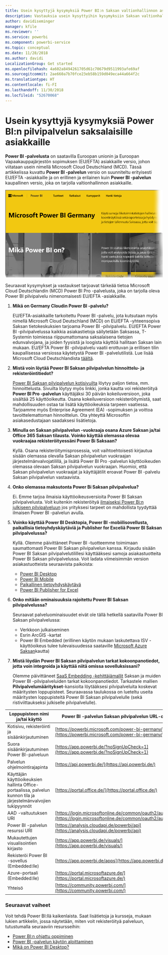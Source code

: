 ```yaml
---
title: Usein kysyttyjä kysymyksiä Power BI:n Saksan valtionhallinnon asiakkaille
description: Vastauksia usein kysyttyihin kysymyksiin Saksan valtionhallinnon asiakkaille Power BI:n Saksan valtionhallinnon palvelusta
author: davidiseminger
manager: kfile
ms.reviewer: ''
ms.service: powerbi
ms.component: powerbi-service
ms.topic: conceptual
ms.date: 11/28/2018
ms.author: davidi
LocalizationGroup: Get started
ms.openlocfilehash: 4a602a8494261705d61c70679d9511993afe69af
ms.sourcegitcommit: 2ae660a7b70fce23eb58b159d049eca44a664f2c
ms.translationtype: HT
ms.contentlocale: fi-FI
ms.lasthandoff: 11/30/2018
ms.locfileid: "52670068"
---
```

# <a name="frequently-asked-questions-for-power-bi-for-germany-cloud-customers"></a>Usein kysyttyjä kysymyksiä Power BI:n pilvipalvelun saksalaisille asiakkaille
**Power BI -palvelusta** on saatavilla Euroopan unionin ja Euroopan Vapaakauppajärjestön sopimuksen (EU/EFTA) asiakkaille versio, johon viitataan usein nimellä Microsoft Cloud Deutschland (MCD). Tässä artikkelissa kuvattu **Power BI -palvelun** versio on suunniteltu erityisesti EU/EFTA -asiakkaille ja on erillinen ja erilainen kuin **Power BI -palvelun** kaupallinen versio, joka on tarjolla valtionhallinnon asiakkaille.

![](media/service-govde-faq/govde-faq_01.png)

Seuraavat kysymykset ja vastaukset tarjoavat tärkeää tietoa Microsoft Cloud Deutschlandin (MCD) Power BI Pro -palvelusta, joka on tarjolla oleva Power BI pilvipalvelu nimenomaisesti EU/EFTA -asiakkaille.

1. **Mikä on Germany Cloudin Power BI -palvelu?**
   
   EU/EFTA-asiakkaille tarkoitettu Power BI -palvelu, jota kutsutaan myös nimellä Microsoft Cloud Deutschland (MCD) on EU/EFTA -yhteensopiva Saksan tietokeskuksien tarjoama Power BI -pilvipalvelu. EU/EFTA Power BI -pilvipalvelussa kaikkia asiakastietoja säilytetään Saksassa, T-Systemin toimiessa riippumattomana saksalaisena tietojen edunvalvojana, ja joiden fyysistä ja loogista käyttöä hallitaan Saksan lain mukaan. EU/EFTA Power BI -pilvipalvelu vaatii erottuvan ja erillisen tilin kaupallisessa versiossa käytetystä Power BI -palvelutilistä. Lue lisää Microsoft Cloud Deutschlandista [täältä](https://www.microsoft.com/trustcenter/cloudservices/nationalcloud).
2. **Mistä voin löytää Power BI Saksan pilvipalvelun hinnoittelu- ja rekisteröintitiedot?**
   
   [Power BI Saksan pilvipalvelun kotisivuilta](https://powerbi.microsoft.com/power-bi-germany/) löytyy paljon tietoa, mm. hinnoittelusta. Sivuilta löytyy myös linkki, jonka kautta voi rekisteröityä **Power BI Pro -palvelun** käyttäjäksi 30 päivän kokeiluversioon, joka sisältää 25 käyttöoikeutta. Osana kokeiluversioon rekisteröitymistä, saat mahdollisuuden ostaa tai lisätä käyttöoikeuksia tarpeen vaatiessa. Tarjoamme myös Enterprise Agreement (EA) -sopimuksen ja voittoa tavoittelemattoman hinnoittelun. Ota yhteyttä Microsoftin asiakasedustajaan saadaksesi lisätietoja.
3. **Minulla on Saksan pilvipalvelun -vuokraaja osana Azure Saksan ja/tai Office 365 Saksan tilausta. Voinko käyttää olemassa olevaa vuokraajaa rekisteröityessäni Power Bi Saksaan?**
   
   Kyllä. Osana rekisteröitymisprosessia, voit vaihtoehtoisesti kirjautua sisään olemassa olevalla Saksan pilvipalvelun vuokraajan järjestelmänvalvojatilillä, ja lisätä Power BI Pro -palvelun käyttöoikeuden olemassa olevaan Saksan pilvipalvelun vuokraajan. Huomioi, että Saksan pilvipalvelun vuokraajat ja käyttäjätilit eroavat Power BI -palvelu Saksan pilvipalvelun vastaavista.
4. **Onko olemassa maksutonta Power Bi Saksan pilvipalvelua?**
   
   Ei. Emme tarjoa ilmaisia käyttöoikeusversioita Power BI Saksan pilvipalvelusta. Voit kuitenkin rekisteröityä [ilmaiseksi Power Bi:n julkiseen pilvipalveluun](https://powerbi.microsoft.com/get-started/) jos yrityksesi tarpeet on mahdollista tyydyttää ilmaisen Power BI -palvelun avulla.
5. **Voinko käyttää Power BI Desktopia, Power BI -mobiilisovellusta, paikallisia tietoyhdyskäytäviä ja Publisher for Exceliä Power BI Saksan pilvipalvelussa?**
   
   Kyllä. Olemme päivittäneet Power BI -tuotteemme toimimaan saumattomasti Power BI Saksan pilvipalvelun kanssa. Kirjaudu sisään Power BI Saksan pilvipalvelutilillesi käyttääksesi samoja asiakastuotteita Power BI Saksan pilvipalvelussa. Voit ladata viimeisimmän version asiakastuotteista seuraavista paikoista:
   
   * [Power BI Desktop](https://powerbi.microsoft.com/desktop/)
   * [Power BI Mobile](https://powerbi.microsoft.com/mobile/)
   * [Paikallinen tietoyhdyskäytävä](https://powerbi.microsoft.com/gateway/)
   * [Power BI Publisher for Excel](https://powerbi.microsoft.com/excel-dashboard-publisher/)
6. **Onko mitään ominaisuuksia rajoitettu Power BI Saksan pilvipalvelussa?**
   
   Seuraavat palveluominaisuudet eivät ole tällä hetkellä saatavilla Power BI Saksan pilvipalvelussa:
   
   * Verkkoon julkaiseminen
   * Esrin ArcGIS -kartat
   * Power BI Embedded (erillinen käytön mukaan laskutettava ISV -käyttöoikeus tulee tulevaisuudessa saataville [Microsoft Azure Saksan](https://azure.microsoft.com/overview/clouds/germany/)kautta)
7. **Mistä löydän Power BI Saksan pilvipalvelun tarkat kokoonpanotiedot, jotta voin integroida ja käyttää niitä omissa sovelluksissani?**
   
   Olemme päivittäneet [SaaS Embedding -kehittäjämallit](https://github.com/Microsoft/PowerBI-Developer-Samples) Saksan ja muiden Power BI -pilvipalveluiden tarkat kokoonpanotiedot. Tarkastele mallien **Pilvipalvelumääritykset**-kansioita löytääksesi pilvipalveluita koskevat määritysten loppupisteet. Seuraavassa taulukossa on lueteltu useita määritysten loppupisteitä Power BI Saksan pilvipalvelulle (sekä ristiviittaukseksi julkiselle pilvipalvelulle).

| **Loppupisteen nimi ja/tai käyttö** | **Power BI -palvelun Saksan pilvipalvelun URL-osoite** | **Julkinen pilvipalvelun vastaava URL-osoite (ristiviittaukseksi)** |
| --- | --- | --- |
| Kotisivu, rekisteröinti ja sisäänkirjautuminen |[https://powerbi.microsoft.com/power-bi-germany/](https://powerbi.microsoft.com/power-bi-germany/) |[https://powerbi.microsoft.com/](https://powerbi.microsoft.com/) |
| Suora sisäänkirjautuminen Power BI-palveluun |[https://app.powerbi.de/?noSignUpCheck=1](https://app.powerbi.de/?noSignUpCheck=1) |[https://app.powerbi.com/?noSignUpCheck=1](https://app.powerbi.com/?noSignUpCheck=1) |
| Palvelun ohjelmointirajapinta |[https://api.powerbi.de/](https://api.powerbi.de/) |[https://api.powerbi.com/](https://api.powerbi.com/) |
| Käyttäjän käyttöoikeuksien hallinta Office-portaalissa, palvelun kunnon tila ja järjestelmänvalvojien tukipyynnöt |[https://portal.office.de/](https://portal.office.de/) |[https://portal.office.com/](https://portal.office.com/) |
| AAD -valtuutuksen URI |[https://login.microsoftonline.de/common/oauth2/authorize/](https://login.microsoftonline.de/common/oauth2/authorize/) |[https://login.microsoftonline.com/common/oauth2/authorize/](https://login.microsoftonline.com/common/oauth2/authorize/) |
| Power BI -palvelun resurssi URI |[https://analysis.cloudapi.de/powerbi/api](https://analysis.cloudapi.de/powerbi/api) |[https://analysis.windows.net/powerbi/api](https://analysis.windows.net/powerbi/api) |
| Mukautettujen visualisointien kirjasto |[https://app.powerbi.de/visuals/](https://app.powerbi.de/visuals/) |[https://app.powerbi.com/visuals/](https://app.powerbi.com/visuals/) |
| Rekisteröi Power BI -sovellus (Embedded:lle) |[https://app.powerbi.de/apps](https://app.powerbi.de/apps) |[https://app.powerbi.com/apps](https://app.powerbi.com/apps) |
| Azure-portaali (Embedded:lle) |[https://portal.microsoftazure.de/](https://portal.microsoftazure.de/) |[https://portal.azure.com/](https://portal.azure.com/) |
| Yhteisö |[https://community.powerbi.com/](https://community.powerbi.com/) |[https://community.powerbi.com/](https://community.powerbi.com/) |

### <a name="next-steps"></a>Seuraavat vaiheet
Voit tehdä Power BI:llä kaikenlaista. Saat lisätietoja ja kursseja, mukaan lukien artikkelin, jossa näytetään, miten voit rekisteröityä palveluun, tutustumalla seuraaviin resursseihin:

* [Power BI:n ohjattu oppiminen](guided-learning/gettingstarted.yml?tutorial-step=1)
* [Power BI -palvelun käytön aloittaminen](service-get-started.md)
* [Mikä on Power BI Desktop?](desktop-what-is-desktop.md)

